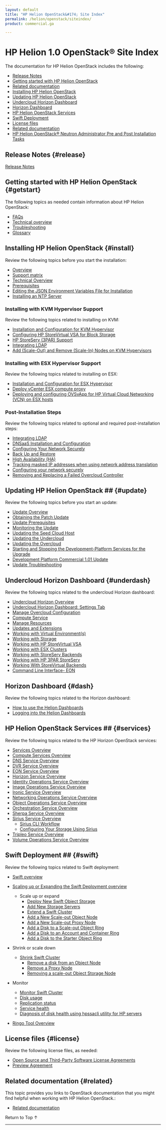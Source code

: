 ```yaml
---
layout: default
title: "HP Helion OpenStack&#174; Site Index"
permalink: /helion/openstack/siteindex/
product: commercial.ga

---
```

<!--PUBLISHED-->

<script>

function PageRefresh {
onLoad="window.refresh"
}

PageRefresh();

</script>

<!--
<p style="font-size: small;"> <a href="/helion/openstack/3rd-party-license-agreements/">&#9664; PREV</a> | <a href="/helion/openstack/">&#9650; UP</a> | NEXT &#9654; </p>
-->

# HP Helion 1.0 OpenStack&#174; Site Index

The documentation for HP Helion OpenStack includes the following:

* [Release Notes](#release)
* [Getting started with HP Helion OpenStack](#getstart)
* [Related documentation](#related)
* [Installing HP Helion OpenStack](#install)
* [Updating HP Helion OpenStack](#update)
* [Undercloud Horizon Dashboard](#underdash)
* [Horizon Dashboard](#dash)
* [HP Helion OpenStack Services](#services)
* [Swift Deployment](#swift)
* [License files](#license)
* [Related documentation](#related)
* [HP Helion OpenStack&reg; Neutron Administrator Pre and Post Installation Tasks]( /helion/openstack/services/neutron/installation/intro/)


## Release Notes {#release}

[Release Notes](/helion/openstack/release-notes/) 

## Getting started with HP Helion OpenStack {#getstart}

The following topics as needed contain information about HP Helion OpenStack:

- [FAQs](/helion/openstack/faq/)  
- [Technical overview](/helion/openstack/technical-overview/)
- [Troubleshooting](/helion/openstack/services/troubleshooting/)
- [Glossary](/helion/openstack/glossary/)


## Installing HP Helion OpenStack {#install}

Review the following topics before you start the installation:

- [Overview](/helion/openstack/install/overview/) 
- [Support matrix](/helion/openstack/support-matrix/)
- [Technical Overview](/helion/openstack/technical-overview/)
- [Prerequisites](/helion/openstack/install/prereqs/)
- [Editing the JSON Environment Variables File for Installation](/helion/openstack/install/envars/)
- [Installing an NTP Server](/helion/openstack/install/ntp/)


### Installing with KVM Hypervisor Support

Review the following topics related to installing on KVM:

- [Installation and Configuration for KVM Hypervisor](/helion/openstack/install/kvm/)
- [Configuring HP StoreVirtual VSA for Block Storage](/helion/openstack/install/vsa/)
- [HP StoreServ (3PAR) Support](/helion/openstack/install/3par/)
- [Integrating LDAP](/helion/openstack/install/ldap/)
- [Add (Scale-Out) and Remove (Scale-In) Nodes on KVM Hypervisors](/helion/openstack/install/add/nodes/)

### Installing with ESX Hypervisor Support

Review the following topics related to installing on ESX:

- [Installation and Configuration for ESX Hypervisor](/helion/openstack/install/esx/)
- [Deploy vCenter ESX compute proxy](/helion/openstack/install/esx/proxy/)
- [Deploying and configuring OVSvApp for HP Virtual Cloud Networking (VCN) on ESX hosts](/helion/openstack/install/ovsvapp/)


### Post-Installation Steps

Review the following topics related to optional and required post-installation steps:

- [Integrating LDAP](/helion/openstack/install/ldap/)
- [DNSaaS Installation and Configuration](/helion/openstack/install/dnsaas/)
- [Configuring Your Network Securely](/helion/openstack/install/security/)
- [Back Up and Restore](/helion/openstack/backup.restore/)
- [High Availability (HA)](/helion/openstack/high-availability/)
- [Tracking masked IP addresses when using network address translation](/helion/openstack/maskedIP/)
- [Configuring your network securely](/helion/openstack/install/security/)
- [Removing and Replacing a Failed Overcloud Controller]( /helion/openstack/removing/failedovercloud/)

## Updating HP Helion OpenStack ## {#update}

Review the following topics before you start an update:

* [Update Overview](/helion/openstack/update/overview/101/)
* [Obtaining the Patch Update](/helion/openstack/update/download/101/)
* [Update Prerequisites](/helion/openstack/update/prereqs/101/)
* [Monitoring the Update](/helion/openstack/update/monitor/101/)
* [Updating the Seed Cloud Host](/helion/openstack/update/seed/101/)
* [Updating the Undercloud](/helion/openstack/update/undercloud/101/)
* [Updating the Overcloud](/helion/openstack/update/overcloud/101/)
* [Starting and Stopping the Development-Platform Services for the Upgrade](/helion/openstack/update/devplatstop/101/)
* [Development Platform Commercial 1.01 Update](/helion/openstack/update/devplat/101/)
* [Update Troubleshooting](/helion/openstack/update/troubleshooting/101/)


## Undercloud Horizon Dashboard {#underdash}

Review the following topics related to the undercloud Horizon dashboard:

- [Undercloud Horizon Overview](/helion/openstack/undercloud/horizon/overview/)
- [Undercloud Horizon Dashboard: Settings Tab](/helion/openstack/undercloud/admin/settings/)
- [Manage Overcloud Configuration](/helion/openstack/undercloud/oc/config/)
- [Compute Service](/helion/openstack/undercloud/resource/esx/compute/)
- [Manage Resources](/helion/openstack/undercloud/manage/resources/overview/)
- [Updates and Extensions](/helion/openstack/undercloud/admin/updates-and-extension/)
- [Working with Virtual Environment(s)](/helion/openstack/undercloud/resource/esx/)
- [Working with Storage](/helion/openstack/undercloud/manage/resources/storage/)
- [Working with HP StoreVirtual VSA](/helion/openstack/undercloud/storage/storevirtual/)
- [Working with ESX Clusters](/helion/openstack/undercloud/oc/config/esx/)
- [Working with StoreServ Backends](/helion/openstack/undercloud/oc/config/storeserv/)
- [Working with HP 3PAR StoreServ](/helion/openstack/undercloud/storage/storeserv/)
- [Working With StoreVirtual Backends](/helion/openstack/undercloud/oc/config/storevirtual/)
- [Command Line Interface- EON](/helion/openstack/undercloud/eon/cli/)

## Horizon Dashboard {#dash}

Review the following topics related to the Horizon dashboard:

- [How to use the Helion Dashboards](/helion/openstack/dashboard/how-works/)
- [Logging into the Helion Dashboards](/helion/openstack/dashboard/login/)


## HP Helion OpenStack Services ## {#services}

Review the following topics related to the HP Horizon OpenStack services:


- [Services Overview](/helion/openstack/services/overview/)
- [Compute Services Overview](/helion/openstack/services/compute/overview/)
- [DNS Service Overview](/helion/openstack/services/dns/overview/)
- [DVR Service Overview](/helion/openstack/services/dvr/overview/)
- [EON Service Overview](/helion/openstack/services/eon/overview/)
- [Horizon Service Overview](/helion/openstack/services/horizon/overview/)
- [Identity Operations Service Overview](/helion/openstack/services/identity/overview/)
- [Image Operations Service Overview](/helion/openstack/services/imaging/overview/)
- [Ironic Service Overview](/helion/openstack/services/ironic/overview/)
- [Networking Operations Service Overview](/helion/openstack/services/networking/overview/)
- [Object Operations Service Overview](/helion/openstack/services/object/overview/)
- [Orchestration Service Overview](/helion/openstack/services/orchestration/overview/)
- [Sherpa Service Overview](/helion/openstack/services/sherpa/overview/)
- [Sirius Service Overview](/helion/openstack/services/sirius/overview/)
	- [Sirius CLI Workflow](/helion/openstack/sirius/cli/workflow)
	- [Configuring Your Storage Using Sirius](/helion/openstack/sirius-cli/)
- [Tripleo Service Overview](/helion/openstack/services/tripleo/overview/)
- [Volume Operations Service Overview](/helion/openstack/services/volume/overview/)

<!-- Not in 1.01
- [Eve Service Overview](/helion/openstack/services/eve/overview/)
- [Focus Service Overview](/helion/openstack/services/focus/overview/)
- [Reporting Service Overview](/helion/openstack/services/reporting/overview/) -->



## Swift Deployment ## {#swift}

Review the following topics related to Swift deployment:

- [Swift overview](/helion/openstack/services/object/overview/)
- [Scaling up or Expanding the Swift Deployment overview](/helion/openstack/services/object/overview/scale-out-swift/)

	- Scale up or expand 
		- [Deploy New Swift Object Storage](/helion/openstack/services/swift/deployment-scale-out/)
		- [Add New Storage Servers](/helion/openstack/services/swift/provision-nodes)
		- [Extend a Swift Cluster](/helion/openstack/services/object/swift/expand-cluster/)
		- [Add a New Scale-out Object Node](/helion/openstack/services/swift/deployment/add-disk-object-node/)
		- [Add a New Scale-out Proxy Node](/helion/openstack/services/swift/deployment/add-proxy-node/)
		- [Add a Disk to a Scale-out Object Ring](/helion/openstack/services/swift/deployment/add-disk-scale-out/)
		- [Add a Disk to an Account and Container Ring](/helion/openstack/services/swift/deployment/add-disk-account-container/)
		- [Add a Disk to the Starter Object Ring](/helion/openstack/services/swift/deployment/add-disk-starter/)

- Shrink or scale down

	- [Shrink Swift Cluster](/helion/openstack/services/object/swift/shrink-cluster/) 
		- [Remove a disk from an Object Node](/helion/openstack/services/swift/deployment/remove-existing-disk/)
		- [Remove a Proxy Node](/helion/openstack/services/swift/deployment/remove-proxy-node/)
		- [Removing a scale-out Object Storage Node](/helion/openstack/services/swift/deployment/remove-scale-out-object-node/)
	
- Monitor
	- [Monitor Swift Cluster](/helion/openstack/services/object/swift/Monitor-cluster/)
	- [Disk usage](/helion/openstack/services/object/swift/Monitor-disk/)
	- [Replication status](/helion/openstack/services/object/swift/replica-status/)
	- [Service health](/helion/openstack/services/object/swift/health-check/)
	- [Diagnosis of disk health using hpssacli utility for HP servers](/helion/openstack/services/swift/diagnosis-disk-health/hpssacli/)

- [Ringo Tool Overview](/helion/openstack/GA1/services/object/pyringos/)

## License files {#license}

Review the following license files, as needed:

- [Open Source and Third-Party Software License Agreements](/helion/openstack/3rd-party-license-agreements/)
- [Preview Agreement](/helion/openstack/eula/)
 
## Related documentation {#related}

This topic provides you links to OpenStack documentation that you might find helpful when working with HP Helion OpenStack.\:

* [Related documentation](/helion/openstack/related-links)

<a href="#top" style="padding:14px 0px 14px 0px; text-decoration: none;"> Return to Top &#8593; </a>
 
----
